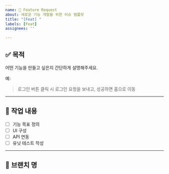 ```yaml
---
name: 🚀 Feature Request
about: 새로운 기능 개발을 위한 이슈 템플릿
title: "[Feat] "
labels: [Feat]
assignees: ''

---
```


## ✅ 목적
어떤 기능을 만들고 싶은지 간단하게 설명해주세요.

예:
> 로그인 버튼 클릭 시 로그인 요청을 보내고, 성공하면 홈으로 이동

---

## 🧪 작업 내용
- [ ] 기능 목표 정의
- [ ] UI 구성
- [ ] API 연동
- [ ] 유닛 테스트 작성

---

## 📂 브랜치 명
